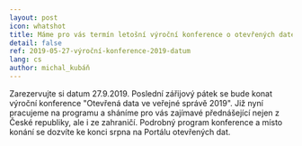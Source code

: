 ```yaml
---
layout: post
icon: whatshot
title: Máme pro vás termín letošní výroční konference o otevřených datech 
detail: false
ref: 2019-05-27-výroční-konference-2019-datum
lang: cs
author: michal_kubáň
---
```


Zarezervujte si datum 27.9.2019. Poslední zářijový pátek se bude konat výroční konference "Otevřená data ve veřejné správě 2019". Již nyní pracujeme na programu a sháníme pro vás zajímavé přednášející nejen z České republiky, ale i ze zahraničí. Podrobný program konference a místo konání se dozvíte ke konci srpna na Portálu otevřených dat. 
